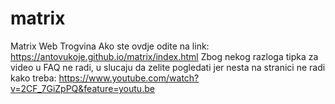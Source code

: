 # matrix
Matrix Web Trogvina
Ako ste ovdje odite na link: https://antovukoje.github.io/matrix/index.html
Zbog nekog razloga tipka za video u FAQ ne radi, u slucaju da zelite pogledati jer nesta na stranici ne radi kako treba:
https://www.youtube.com/watch?v=2CF_7GiZpPQ&feature=youtu.be
